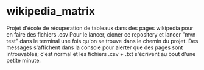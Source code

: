 # wikipedia_matrix
Projet d'école de récuperation de tableaux dans des pages wikipedia pour en faire des fichiers .csv
Pour le lancer, cloner ce repositery et lancer "mvn test" dans le terminal une fois qu'on se trouve dans le chemin du projet.
Des messages s'affichent dans la console pour alerter que des pages sont introuvables; c'est normal et les fichiers .csv + .txt s'écrivent au bout d'une petite minute.
